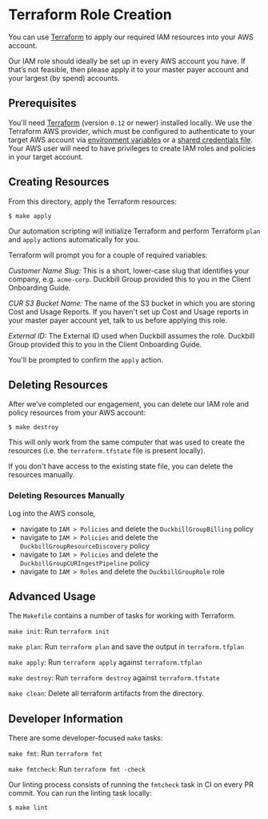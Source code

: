 # Terraform Role Creation

You can use [Terraform](https://www.terraform.io/) to apply our required IAM resources into your AWS account.

Our IAM role should ideally be set up in every AWS account you have. If that’s not feasible, then please apply it to your master payer account and your largest (by spend) accounts.

## Prerequisites

You'll need [Terraform](https://www.terraform.io/) (version `0.12` or newer) installed locally. We use the Terraform AWS provider, which must be configured to authenticate to your target AWS account via [environment variables](https://www.terraform.io/docs/providers/aws/index.html#environment-variables) or a [shared credentials file](https://www.terraform.io/docs/providers/aws/index.html#shared-credentials-file). Your AWS user will need to have privileges to create IAM roles and policies in your target account.

## Creating Resources

From this directory, apply the Terraform resources:

    $ make apply

Our automation scripting will initialize Terraform and perform Terraform `plan` and `apply` actions automatically for you.

Terraform will prompt you for a couple of required variables:

*Customer Name Slug:* This is a short, lower-case slug that identifies your company, e.g. `acme-corp`. Duckbill Group provided this to you in the Client Onboarding Guide.

*CUR S3 Bucket Name:* The name of the S3 bucket in which you are storing Cost and Usage Reports. If you haven't set up Cost and Usage reports in your master payer account yet, talk to us before applying this role.

*External ID:* The External ID used when Duckbill assumes the role. Duckbill Group provided this to you in the Client Onboarding Guide.

You'll be prompted to confirm the `apply` action.

## Deleting Resources

After we've completed our engagement, you can delete our IAM role and policy resources from your AWS account:

    $ make destroy

This will only work from the same computer that was used to create the resources (i.e. the `terraform.tfstate` file is present locally).

If you don't have access to the existing state file, you can delete the resources manually.

### Deleting Resources Manually

Log into the AWS console,

 - navigate to `IAM > Policies` and delete the `DuckbillGroupBilling` policy
 - navigate to `IAM > Policies` and delete the `DuckbillGroupResourceDiscovery` policy
 - navigate to `IAM > Policies` and delete the `DuckbillGroupCURIngestPipeline` policy
 - navigate to `IAM > Roles` and delete the `DuckbillGroupRole` role

## Advanced Usage

The `Makefile` contains a number of tasks for working with Terraform.

`make init`: Run `terraform init`

`make plan`: Run `terraform plan` and save the output in `terraform.tfplan`

`make apply`: Run `terraform apply` against `terraform.tfplan`

`make destroy`: Run `terraform destroy` against `terraform.tfstate`

`make clean`: Delete all terraform artifacts from the directory.

## Developer Information

There are some developer-focused `make` tasks:

`make fmt`: Run `terraform fmt`

`make fmtcheck`: Run `terraform fmt -check`

Our linting process consists of running the `fmtcheck` task in CI on every PR commit. You can run the linting task locally:

    $ make lint
